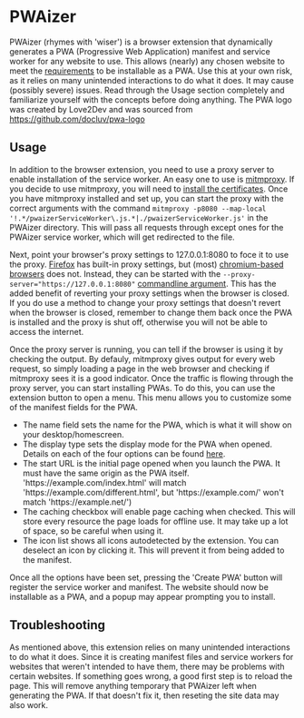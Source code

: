 PWAizer
=======

PWAizer (rhymes with 'wiser') is a browser extension that dynamically generates a PWA (Progressive Web Application) manifest and service worker for any website to use. This allows (nearly) any chosen website to meet the [requirements](https://developer.mozilla.org/en-US/docs/Web/Progressive_web_apps/Installable_PWAs) to be installable as a PWA. 
Use this at your own risk, as it relies on many unintended interactions to do what it does. It may cause (possibly severe) issues. Read through the Usage section completely and familiarize yourself with the concepts before doing anything.
The PWA logo was created by Love2Dev and was sourced from https://github.com/docluv/pwa-logo

Usage
-----

In addition to the browser extension, you need to use a proxy server to enable installation of the service worker. An easy one to use is [mitmproxy](https://mitmproxy.org/). If you decide to use mitmproxy, you will need to [install the certificates](https://docs.mitmproxy.org/stable/concepts-certificates/). Once you have mitmproxy installed and set up, you can start the proxy with the correct arguments with the command `mitmproxy -p8080 --map-local '!.*/pwaizerServiceWorker\.js.*|./pwaizerServiceWorker.js'` in the PWAizer directory. This will pass all requests through except ones for the PWAizer service worker, which will get redirected to the file.

Next, point your browser's proxy settings to 127.0.0.1:8080 to foce it to use the proxy. [Firefox](https://support.mozilla.org/en-US/kb/connection-settings-firefox) has built-in proxy settings, but (most) [chromium-based browsers](https://en.wikipedia.org/wiki/Chromium_(web_browser)#Browsers_based_on_Chromium) does not. Instead, they can be started with the `--proxy-server="https://127.0.0.1:8080"` [commandline argument](https://chromium.googlesource.com/chromium/src/+/HEAD/net/docs/proxy.md#Manual-proxy-settings). This has the added benefit of reverting your proxy settings when the browser is closed. If you do use a method to change your proxy settings that doesn't revert when the browser is closed, remember to change them back once the PWA is installed and the proxy is shut off, otherwise you will not be able to access the internet. 

Once the proxy server is running, you can tell if the browser is using it by checking the output. By defauly, mitmproxy gives output for every web request, so simply loading a page in the web browser and checking if mitmproxy sees it is a good indicator. Once the traffic is flowing through the proxy server, you can start installing PWAs. To do this, you can use the extension button to open a menu. This menu allows you to customize some of the manifest fields for the PWA. 

- The name field sets the name for the PWA, which is what it will show on your desktop/homescreen.
- The display type sets the display mode for the PWA when opened. Details on each of the four options can be found [here](https://developer.mozilla.org/en-US/docs/Web/Manifest/display).
- The start URL is the initial page opened when you launch the PWA. It must have the same origin as the PWA itself. 'https:/[]()/example.com/index.html' will match 'https:/[]()/example.com/different.html', but 'https:/[]()/example.com/' won't match 'https:/[]()/example.net/')
- The caching checkbox will enable page caching when checked. This will store every resource the page loads for offline use. It may take up a lot of space, so be careful when using it.
- The icon list shows all icons autodetected by the extension. You can deselect an icon by clicking it. This will prevent it from being added to the manifest.

Once all the options have been set, pressing the 'Create PWA' button will register the service worker and manifest. The website should now be installable as a PWA, and a popup may appear prompting you to install.

Troubleshooting
---------------

As mentioned above, this extension relies on many unintended interactions to do what it does. Since it is creating manifest files and service workers for websites that weren't intended to have them, there may be problems with certain websites. If something goes wrong, a good first step is to reload the page. This will remove anything temporary that PWAizer left when generating the PWA. If that doesn't fix it, then reseting the site data may also work.
